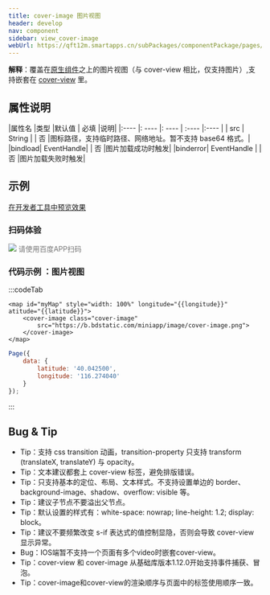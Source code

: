 ```yaml
---
title: cover-image 图片视图
header: develop
nav: component
sidebar: view_cover-image
webUrl: https://qft12m.smartapps.cn/subPackages/componentPackage/pages/cover-image/cover-image
---
```


**解释**：覆盖在<a href="https://smartprogram.baidu.com/docs/develop/component/native/">原生组件</a>之上的图片视图（与 cover-view 相比，仅支持图片）,支持嵌套在 <a href="/develop/component/view_cover-view/">cover-view</a> 里。 

##  属性说明 

|属性名 |类型  |默认值  | 必填 |说明|
|:---- |: ---- |: ---- | :---- |:---- |
| src | String | | 否 |图标路径，支持临时路径、网络地址。暂不支持 base64 格式。|
|bindload|	EventHandle| | 否 |图片加载成功时触发|
|binderror|	EventHandle	| | 否 |图片加载失败时触发|


## 示例

<a href="swanide://fragment/18c13ec5a0ad9d2a3c5d452b18c28fe81577360495546" title="在开发者工具中预览效果" target="_self">在开发者工具中预览效果</a>

### 扫码体验

<div class='scan-code-container'>
    <img src="https://b.bdstatic.com/miniapp/assets/images/doc_demo/cover-image.png" class="demo-qrcode-image" />
    <font color=#777 12px>请使用百度APP扫码</font>
</div>


 

###  代码示例 ：图片视图


 

:::codeTab
```swan
<map id="myMap" style="width: 100%" longitude="{{longitude}}" atitude="{{latitude}}">
    <cover-image class="cover-image"
        src="https://b.bdstatic.com/miniapp/image/cover-image.png">
    </cover-image>
</map>
```

 

```js
Page({
    data: {
        latitude: '40.042500',
        longitude: '116.274040'
    }
});
```
:::

##  Bug & Tip 

* Tip：支持 css transition 动画，transition-property 只支持 transform (translateX, translateY) 与 opacity。
* Tip：文本建议都套上 cover-view 标签，避免排版错误。
* Tip：只支持基本的定位、布局、文本样式。不支持设置单边的 border、background-image、shadow、overflow: visible 等。
* Tip：建议子节点不要溢出父节点。
* Tip：默认设置的样式有：white-space: nowrap; line-height: 1.2; display: block。
* Tip：建议不要频繁改变 s-if 表达式的值控制显隐，否则会导致 cover-view 显示异常。
* Bug：IOS端暂不支持一个页面有多个video时嵌套cover-view。
* Tip：cover-view 和 cover-image 从基础库版本1.12.0开始支持事件捕获、冒泡。
* Tip：cover-image和cover-view的渲染顺序与页面中的标签使用顺序一致。


